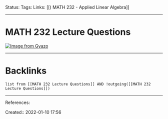 Status: 
Tags: 
Links: [[) MATH 232 - Applied Linear Algebra]]
___
# MATH 232 Lecture Questions
[![Image from Gyazo](https://i.gyazo.com/6a370d817886aa98c61db0a22f7c3703.png)](https://gyazo.com/6a370d817886aa98c61db0a22f7c3703)
___
# Backlinks
```dataview
list from [[MATH 232 Lecture Questions]] AND !outgoing([[MATH 232 Lecture Questions]])
```
___
References:

Created:: 2022-01-10 17:56
